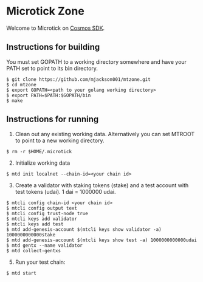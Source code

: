 # Microtick Zone

Welcome to Microtick on [Cosmos SDK](https://github.com/cosmos/cosmos-sdk).

## Instructions for building

You must set GOPATH to a working directory somewhere and have your PATH set to point to its bin directory.

```
$ git clone https://github.com/mjackson001/mtzone.git
$ cd mtzone
$ export GOPATH=<path to your golang working directory>
$ export PATH=$PATH:$GOPATH/bin
$ make
```

## Instructions for running

1. Clean out any existing working data.  Alternatively you can set MTROOT to point to a new working directory.
```
$ rm -r $HOME/.microtick
```

2. Initialize working data
```
$ mtd init localnet --chain-id=<your chain id>
```

3. Create a validator with staking tokens (stake) and a test account with test tokens (udai).  1 dai = 1000000 udai.
```
$ mtcli config chain-id <your chain id>
$ mtcli config output text
$ mtcli config trust-node true
$ mtcli keys add validator
$ mtcli keys add test
$ mtd add-genesis-account $(mtcli keys show validator -a) 1000000000000stake
$ mtd add-genesis-account $(mtcli keys show test -a) 1000000000000udai
$ mtd gentx --name validator
$ mtd collect-gentxs
```

5. Run your test chain:
```
$ mtd start
```
